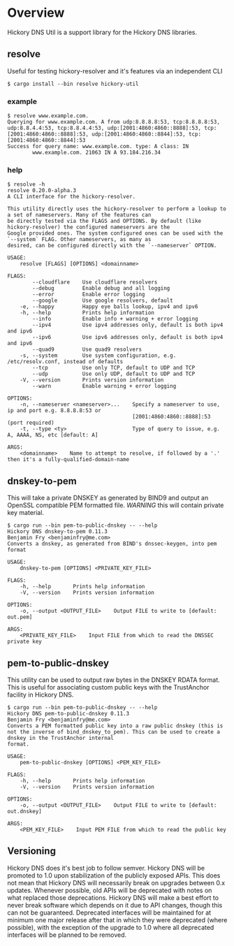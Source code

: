 # Overview

Hickory DNS Util is a support library for the Hickory DNS libraries.

## resolve

Useful for testing hickory-resolver and it's features via an independent CLI

```shell
$ cargo install --bin resolve hickory-util
```

### example

```shell
$ resolve www.example.com.
Querying for www.example.com. A from udp:8.8.8.8:53, tcp:8.8.8.8:53, udp:8.8.4.4:53, tcp:8.8.4.4:53, udp:[2001:4860:4860::8888]:53, tcp:[2001:4860:4860::8888]:53, udp:[2001:4860:4860::8844]:53, tcp:[2001:4860:4860::8844]:53
Success for query name: www.example.com. type: A class: IN
        www.example.com. 21063 IN A 93.184.216.34
```

### help

```shell
$ resolve -h
resolve 0.20.0-alpha.3
A CLI interface for the hickory-resolver.

This utility directly uses the hickory-resolver to perform a lookup to a set of nameservers. Many of the features can
be directly tested via the FLAGS and OPTIONS. By default (like hickory-resolver) the configured nameservers are the
Google provided ones. The system configured ones can be used with the `--system` FLAG. Other nameservers, as many as
desired, can be configured directly with the `--nameserver` OPTION.

USAGE:
    resolve [FLAGS] [OPTIONS] <domainname>

FLAGS:
        --cloudflare    Use cloudflare resolvers
        --debug         Enable debug and all logging
        --error         Enable error logging
        --google        Use google resolvers, default
    -e, --happy         Happy eye balls lookup, ipv4 and ipv6
    -h, --help          Prints help information
        --info          Enable info + warning + error logging
        --ipv4          Use ipv4 addresses only, default is both ipv4 and ipv6
        --ipv6          Use ipv6 addresses only, default is both ipv4 and ipv6
        --quad9         Use quad9 resolvers
    -s, --system        Use system configuration, e.g. /etc/resolv.conf, instead of defaults
        --tcp           Use only TCP, default to UDP and TCP
        --udp           Use only UDP, default to UDP and TCP
    -V, --version       Prints version information
        --warn          Enable warning + error logging

OPTIONS:
    -n, --nameserver <nameserver>...    Specify a nameserver to use, ip and port e.g. 8.8.8.8:53 or
                                        [2001:4860:4860::8888]:53 (port required)
    -t, --type <ty>                     Type of query to issue, e.g. A, AAAA, NS, etc [default: A]

ARGS:
    <domainname>    Name to attempt to resolve, if followed by a '.' then it's a fully-qualified-domain-name
```

## dnskey-to-pem

This will take a private DNSKEY as generated by BIND9 and output an OpenSSL compatible PEM formatted file. *WARNING* this will contain private key material.

```console
$ cargo run --bin pem-to-public-dnskey -- --help
Hickory DNS dnskey-to-pem 0.11.3
Benjamin Fry <benjaminfry@me.com>
Converts a dnskey, as generated from BIND's dnssec-keygen, into pem format

USAGE:
    dnskey-to-pem [OPTIONS] <PRIVATE_KEY_FILE>

FLAGS:
    -h, --help       Prints help information
    -V, --version    Prints version information

OPTIONS:
    -o, --output <OUTPUT_FILE>    Output FILE to write to [default: out.pem]

ARGS:
    <PRIVATE_KEY_FILE>    Input FILE from which to read the DNSSEC private key
```


## pem-to-public-dnskey

This utility can be used to output raw bytes in the DNSKEY RDATA format. This is useful for associating custom public keys with the TrustAnchor facility in Hickory DNS.

```console
$ cargo run --bin pem-to-public-dnskey -- --help
Hickory DNS pem-to-public-dnskey 0.11.3
Benjamin Fry <benjaminfry@me.com>
Converts a PEM formatted public key into a raw public dnskey (this is not the inverse of bind_dnskey_to_pem). This can be used to create a dnskey in the TrustAnchor internal
format.

USAGE:
    pem-to-public-dnskey [OPTIONS] <PEM_KEY_FILE>

FLAGS:
    -h, --help       Prints help information
    -V, --version    Prints version information

OPTIONS:
    -o, --output <OUTPUT_FILE>    Output FILE to write to [default: out.dnskey]

ARGS:
    <PEM_KEY_FILE>    Input PEM FILE from which to read the public key
```

## Versioning

Hickory DNS does it's best job to follow semver. Hickory DNS will be promoted to 1.0 upon stabilization of the publicly exposed APIs. This does not mean that Hickory DNS will necessarily break on upgrades between 0.x updates. Whenever possible, old APIs will be deprecated with notes on what replaced those deprecations. Hickory DNS will make a best effort to never break software which depends on it due to API changes, though this can not be guaranteed. Deprecated interfaces will be maintained for at minimum one major release after that in which they were deprecated (where possible), with the exception of the upgrade to 1.0 where all deprecated interfaces will be planned to be removed.
